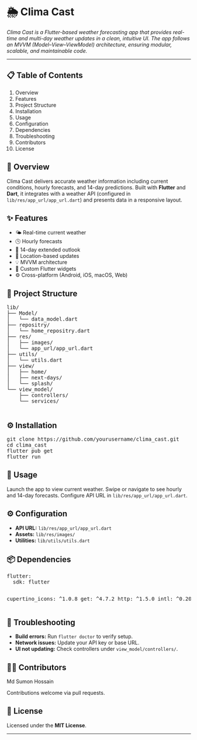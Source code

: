 
<body>
  <h1>🌦️ Clima Cast</h1>
  <p><em>Clima Cast is a Flutter-based weather forecasting app that provides real-time and multi-day weather updates in a clean, intuitive UI.
The app follows an MVVM (Model–View–ViewModel) architecture, ensuring modular, scalable, and maintainable code.</em></p>
  <hr/>
  <h2>📋 Table of Contents</h2>
  <ol class="toc">
    <li>Overview</li>
    <li>Features</li>
    <li>Project Structure</li>
    <li>Installation</li>
    <li>Usage</li>
    <li>Configuration</li>
    <li>Dependencies</li>
    <li>Troubleshooting</li>
    <li>Contributors</li>
    <li>License</li>
  </ol>

  <h2 id="overview">🧭 Overview</h2>
  <p>Clima Cast delivers accurate weather information including current conditions, hourly forecasts, and 14-day predictions. Built with <strong>Flutter</strong> and <strong>Dart</strong>, it integrates with a weather API (configured in <code>lib/res/app_url/app_url.dart</code>) and presents data in a responsive layout.</p>

  <h2 id="features">✨ Features</h2>
  <ul>
    <li>🌤 Real-time current weather</li>
    <li>🕓 Hourly forecasts</li>
    <li>📅 14-day extended outlook</li>
    <li>📍 Location-based updates</li>
    <li>💡 MVVM architecture</li>
    <li>🎨 Custom Flutter widgets</li>
    <li>⚙️ Cross-platform (Android, iOS, macOS, Web)</li>
  </ul>

  <h2 id="structure">🧱 Project Structure</h2>
  <pre>lib/
├── Model/
│   └── data_model.dart
├── repositry/
│   └── home_repositry.dart
├── res/
│   ├── images/
│   └── app_url/app_url.dart
├── utils/
│   └── utils.dart
├── view/
│   ├── home/
│   ├── next-days/
│   └── splash/
└── view_model/
    ├── controllers/
    └── services/
  </pre>

  <h2 id="installation">⚙️ Installation</h2>
  <pre>git clone https://github.com/yourusername/clima_cast.git
cd clima_cast
flutter pub get
flutter run</pre>

  <h2 id="usage">🚀 Usage</h2>
  <p>Launch the app to view current weather. Swipe or navigate to see hourly and 14-day forecasts. Configure API URL in <code>lib/res/app_url/app_url.dart</code>.</p>

  <h2 id="configuration">⚙️ Configuration</h2>
  <ul>
    <li><strong>API URL:</strong> <code>lib/res/app_url/app_url.dart</code></li>
    <li><strong>Assets:</strong> <code>lib/res/images/</code></li>
    <li><strong>Utilities:</strong> <code>lib/utils/utils.dart</code></li>
  </ul>

  <h2 id="dependencies">📦 Dependencies</h2>
  <pre>flutter:
  sdk: flutter

cupertino_icons: ^1.0.8
get: ^4.7.2
http: ^1.5.0
intl: ^0.20.2
</pre>


  <h2 id="troubleshooting">🧩 Troubleshooting</h2>
  <ul>
    <li><strong>Build errors:</strong> Run <code>flutter doctor</code> to verify setup.</li>
    <li><strong>Network issues:</strong> Update your API key or base URL.</li>
    <li><strong>UI not updating:</strong> Check controllers under <code>view_model/controllers/</code>.</li>
  </ul>

  <h2 id="contributors">👨‍💻 Contributors</h2>
  <p>Md Sumon Hossain</p>
  <p>Contributions welcome via pull requests.</p>

  <h2 id="license">🪪 License</h2>
  <p>Licensed under the <strong>MIT License</strong>.</p>

  <hr/>
</body>
</html>
